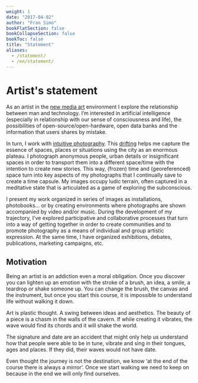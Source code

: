 ```yaml
---
weight: 1
date: "2017-04-02"
author: "Fran Simó"
bookFlatSection: false
bookCollapseSection: false
bookToc: false
title: "Statement"
aliases: 
  - /statement/
  - /en/statement/
---
```

# Artist's statement

As an artist in the [new media art](https://en.wikipedia.org/wiki/New_media_art) environment I explore the relationship between man and technology. I’m interested in artificial intelligence (especially in relationship with our sense of consciousness and life), the possibilities of open-source/open-hardware, open data banks and the information that users shares by mistake.

In turn, I work with [intuitive photography](http://fransimo.info/en/blog/2009/01/01/fotografia-intuitiva/). This [drifting](http://fransimo.info/en/blog/2015/03/15/traces-personal-drifts/) helps me capture the essence of spaces, places or situations using the city as an enormous plateau. I photograph anonymous people, urban details or insignificant spaces in order to transport them into a different space/time with the intention to create new stories. This way, (frozen) time and (georeferenced) space turn into key aspects of my photographs that I continually save to create a time capsule. My images occupy ludic terrain, often captured in a meditative state that is articulated as a game of exploring the subconscious.

I present my work organized in series of images as installations, photobooks… or by creating environments where photographs are shown accompanied by video and/or music. During the development of my trajectory, I’ve explored participative and collaborative processes that turn into a way of getting together in order to create communities and to promote photography as a means of individual and group artistic expression. At the same time, I have organized exhibitions, debates, publications, marketing campaigns, etc.

## Motivation

Being an artist is an addiction even a moral obligation. Once you discover you can lighten up an emotion with the stroke of a brush, an idea, a smile, a teardrop or shake someone up. You can change the brush, the canvas and the instrument, but once you start this course, it is impossible to understand life without walking it down.

Art is plastic thought. A swing between ideas and aesthetics. The beauty of a piece is a chasm in the walls of the cavern. If while creating it vibrates, the wave would find its chords and it will shake the world.

The signature and date are an accident that might only help us understand how that people were able to be in tune, vibrate and sing in their tongues, ages and places. If they did, their waves would not have date.

Even thought the journey is not the destination, we know ‘at the end of the course there is always a mirror’. Once we start walking we need to keep on because in the end we will only find ourselves.
